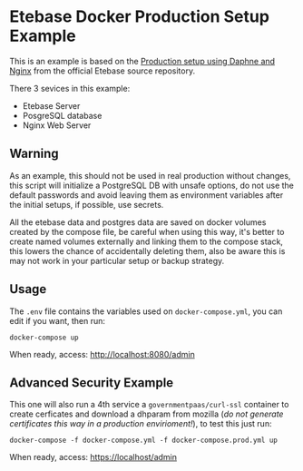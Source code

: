 # Etebase Docker Production Setup Example

This is an example is based on the [Production setup using Daphne and Nginx](https://github.com/etesync/server/wiki/Production-setup-using-Daphne-and-Nginx) from the official Etebase source repository.

There 3 sevices in this example:

* Etebase Server
* PosgreSQL database
* Nginx Web Server

## Warning

As an example, this should not be used in real production without changes, this script will initialize a PostgreSQL DB with unsafe options, do not use the default passwords and avoid leaving them as environment variables after the initial setups, if possible, use secrets.

All the etebase data and postgres data are saved on docker volumes created by the compose file, be careful when using this way, it's better to create named volumes externally and linking them to the compose stack, this lowers the chance of accidentally deleting them, also be aware this is may not work in your particular setup or backup strategy.

## Usage

The `.env` file contains the variables used on `docker-compose.yml`, you can edit if you want, then run:

```console
docker-compose up
```

When ready, access:  [http://localhost:8080/admin](http://localhost:8080/admin)

## Advanced Security Example

This one will also run a 4th service a `governmentpaas/curl-ssl` container to create cerficates and download a dhparam from mozilla (*do not generate certificates this way in a production envirioment!*),  to test this just run:

```console
docker-compose -f docker-compose.yml -f docker-compose.prod.yml up
```

When ready, access:  [https://localhost/admin](https://localhost/admin)
